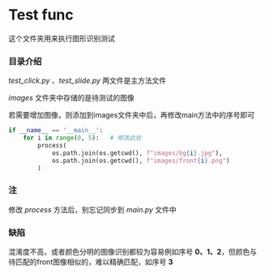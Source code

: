 # Test func

这个文件夹用来执行图形识别测试

### 目录介绍
_test_click.py_ 、_test_slide.py_ 两文件是主方法文件

_images_ 文件夹中存储的是待测试的图像

若需要增加图像，则添加到images文件夹中后，再修改main方法中的序号即可
```python
if __name__ == '__main__':
    for i in range(0, 5):   # 修改此处
        process(
            os.path.join(os.getcwd(), f"images/bg{i}.jpg"),
            os.path.join(os.getcwd(), f"images/front{i}.png")
        )
```

### 注
修改 _process_ 方法后，别忘记同步到 _main.py_ 文件中
### 缺陷
混淆度不高，或者颜色分明的图像识别都较为容易例如序号 **0、1、2**，但颜色与待匹配的front图像相似的，难以精确匹配，如序号 **3**
